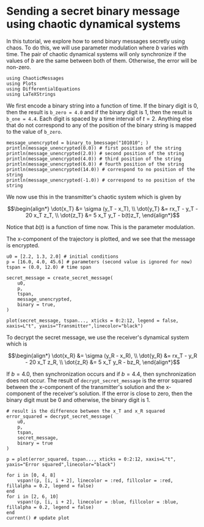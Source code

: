 # Sending a secret binary message using chaotic dynamical systems 

In this tutorial, we explore how to send binary messages secretly using chaos. To do this, we will use parameter modulation where $b$ varies with time. The pair of chaotic dynamical systems will only synchronize if the values of $b$ are the same between both of them. Otherwise, the error will be non-zero. 

```@example binary
using ChaoticMessages
using Plots
using DifferentialEquations
using LaTeXStrings
```

We first encode a binary string into a function of time. If the binary digit is $0$, then the result is `b_zero = 4.0` and if the binary digit is $1$, then the result is `b_one = 4.4`. Each digit is spaced by a time interval of $t=2$. Anything else that do not correspond to any of the position of the binary string is mapped to the value of `b_zero`. 

```@example binary
message_unencrypted = binary_to_bmessage("101010"; )
println(message_unencrypted(0.0)) # first position of the string 
println(message_unencrypted(2.0)) # second position of the string 
println(message_unencrypted(4.0)) # third position of the string 
println(message_unencrypted(6.0)) # fourth position of the string 
println(message_unencrypted(14.0)) # correspond to no position of the string 
println(message_unencrypted(-1.0)) # correspond to no position of the string 
```

We now use this in the transmitter's chaotic system which is given by 

```math
\begin{align*}
\dot{x_T} &= \sigma (y_T - x_T), \\ 
\dot{y_T} &= rx_T - y_T - 20 x_T z_T, \\ 
\dot{z_T} &= 5 x_T y_T - b(t)z_T,
\end{align*}
```

Notice that $b(t)$ is a function of time now. This is the parameter modulation. 

The x-component of the trajectory is plotted, and we see that the message is encrypted.

```@example binary
u0 = [2.2, 1.3, 2.0] # initial conditions 
p = [16.0, 4.0, 45.6] # parameters (second value is ignored for now)
tspan = (0.0, 12.0) # time span 

secret_message = create_secret_message(
    u0,
    p,
    tspan,
    message_unencrypted,
    binary = true,
)

plot(secret_message, tspan..., xticks = 0:2:12, legend = false, xaxis=L"t", yaxis="Transmitter",linecolor="black")
```

To decrypt the secret message, we use the receiver's dynamical system which is 

```math
\begin{align*}
\dot{x_R} &= \sigma (y_R - x_R), \\ 
\dot{y_R} &= rx_T - y_R - 20 x_T z_R, \\ 
\dot{z_R} &= 5 x_T y_R - bz_R,
\end{align*}
```

If $b=4.0$, then synchronization occurs and if $b=4.4$, then synchronization does not occur. The result of `decrypt_secret_message` is the error squared between the x-component of the transmitter's solution and the x-component of the receiver's solution. If the error is close to zero, then the binary digit must be $0$ and otherwise, the binary digit is $1$. 

```@example binary
# result is the difference between the x_T and x_R squared
error_squared = decrypt_secret_message(
    u0,
    p,
    tspan,
    secret_message,
    binary = true
)

p = plot(error_squared, tspan..., xticks = 0:2:12, xaxis=L"t", yaxis="Error squared",linecolor="black")

for i in [0, 4, 8]
    vspan!(p, [i, i + 2], linecolor = :red, fillcolor = :red, fillalpha = 0.2, legend = false)
end 
for i in [2, 6, 10]
    vspan!(p, [i, i + 2], linecolor = :blue, fillcolor = :blue, fillalpha = 0.2, legend = false)
end 
current() # update plot 
```